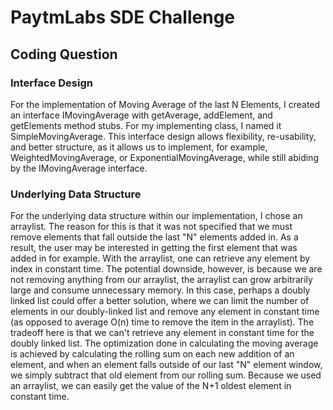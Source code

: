 # PaytmLabs SDE Challenge

## Coding Question

### Interface Design

For the implementation of Moving Average of the last N Elements, I created an interface IMovingAverage with getAverage, addElement, and getElements method stubs. For my implementing class, I named it SimpleMovingAverage. This interface design allows flexibility, re-usability, and better structure, as it allows us to implement, for example, WeightedMovingAverage, or ExponentialMovingAverage, while still abiding by the IMovingAverage interface.

### Underlying Data Structure

For the underlying data structure within our implementation, I chose an arraylist. The reason for this is that it was not specified that we must remove elements that fall outside the last "N" elements added in. As a result, the user may be interested in getting the first element that was added in for example. With the arraylist, one can retrieve any element by index in constant time. The potential downside, however, is because we are not removing anything from our arraylist, the arraylist can grow arbitrarily large and consume unnecessary memory. In this case, perhaps a doubly linked list could offer a better solution, where we can limit the number of elements in our doubly-linked list and remove any element in constant time (as opposed to average O(n) time to remove the item in the arraylist). The tradeoff here is that we can't retrieve any element in constant time for the doubly linked list.
The optimization done in calculating the moving average is achieved by calculating the rolling sum on each new addition of an element, and when an element falls outside of our last "N" element window, we simply subtract that old element from our rolling sum. Because we used an arraylist, we can easily get the value of the N+1 oldest element in constant time.